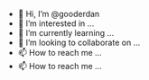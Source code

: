 - 👋 Hi, I’m @gooderdan
- 👀 I’m interested in ...
- 🌱 I’m currently learning ...
- 💞️ I’m looking to collaborate on ...
- 📫 How to reach me ...
- 📫 How to reach me ...
<!---
gooderdan/gooderdan is a ✨ special ✨ repository because its `README.md` (this file) appears on your GitHub profile.
You can click the Preview link to take a look at your changes.
--->
